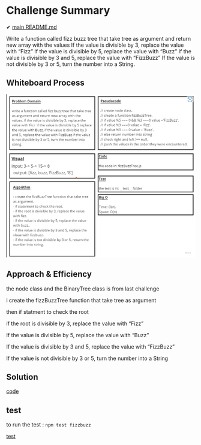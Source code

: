 # Challenge Summary

✔ [main README.md](../README.md)

Write a function called fizz buzz tree that take tree as argument and return new array with the values If the value is divisible by 3, replace the value with “Fizz” If the value is divisible by 5, replace the value with “Buzz” If the value is divisible by 3 and 5, replace the value with “FizzBuzz” If the value is not divisible by 3 or 5, turn the number into a String.

## Whiteboard Process

![wb](./assets/ww.png)

## Approach & Efficiency

the node class and the BinaryTree class is from last challenge

i create the fizzBuzzTree function that take tree as argument

then if statment to check the root

if the root is divisible by 3, replace the value with “Fizz”

If the value is divisible by 5, replace the value with “Buzz”

If the value is divisible by 3 and 5, replace the value with “FizzBuzz”

If the value is not divisible by 3 or 5, turn the number into a String

## Solution

[code](fizzbuzz.js)

## test

to run the test : `npm test fizzbuzz`

[test](./__test__/fizzBuzz.test.js)
